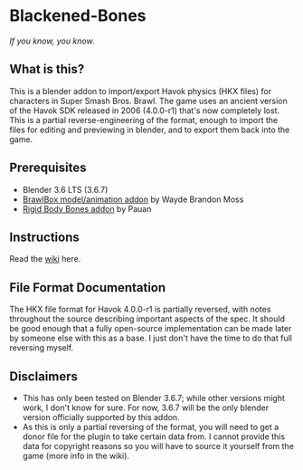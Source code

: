 # Blackened-Bones
_If you know, you know._

## What is this?
This is a blender addon to import/export Havok physics (HKX files) for characters in Super Smash Bros. Brawl. The game uses an ancient version of the Havok SDK released in 2006 (4.0.0-r1) that's now completely lost. This is a partial reverse-engineering of the format, enough to import the files for editing and previewing in blender, and to export them back into the game.

## Prerequisites
- Blender 3.6 LTS (3.6.7)
- [BrawlBox model/animation addon](https://github.com/Minon/scripts/blob/main/blender/blender_to_brawlbox_maya_exporter.py) by Wayde Brandon Moss
- [Rigid Body Bones addon](https://github.com/Pauan/blender-rigid-body-bones) by Pauan

## Instructions
Read the [wiki](https://github.com/exul-anima/Blackened-Bones/wiki) here.

## File Format Documentation
The HKX file format for Havok 4.0.0-r1 is partially reversed, with notes throughout the source describing important aspects of the spec. It should be good enough that a fully open-source implementation can be made later by someone else with this as a base. I just don't have the time to do that full reversing myself.

## Disclaimers
- This has only been tested on Blender 3.6.7; while other versions might work, I don't know for sure. For now, 3.6.7 will be the only blender version officially supported by this addon.
- As this is only a partial reversing of the format, you will need to get a donor file for the plugin to take certain data from. I cannot provide this data for copyright reasons so you will have to source it yourself from the game (more info in the wiki).
